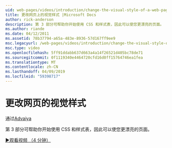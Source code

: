 ```yaml
---
uid: web-pages/videos/introduction/change-the-visual-style-of-a-web-page
title: 更改网页上的视觉样式 |Microsoft Docs
author: rick-anderson
description: 第 3 部分可帮助你开始使用 CSS 和样式表，因此可以使您更漂亮的页面。
ms.author: riande
ms.date: 04/12/2011
ms.assetid: 78b37794-a65a-483e-8936-57d167ff9ee9
msc.legacyurl: /web-pages/videos/introduction/change-the-visual-style-of-a-web-page
msc.type: video
ms.openlocfilehash: 5ff91ddabb637d663a4a14f26521d405bc78de71
ms.sourcegitcommit: 0f1119340e4464720cfd16d0ff15764746ea1fea
ms.translationtype: MT
ms.contentlocale: zh-CN
ms.lasthandoff: 04/09/2019
ms.locfileid: "59398717"
---
```

# <a name="change-the-visual-style-of-a-web-page"></a>更改网页的视觉样式

通过[Advaiya](https://twitter.com/Advaiyasolns)

第 3 部分可帮助你开始使用 CSS 和样式表，因此可以使您更漂亮的页面。

[&#9654;观看视频 （4 分钟）](https://channel9.msdn.com/Blogs/ASP-NET-Site-Videos/change-the-visual-style-of-a-web-page)
